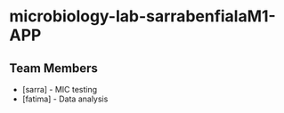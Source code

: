 # microbiology-lab-sarrabenfialaM1-APP
## Team Members
- [sarra] - MIC testing
- [fatima] - Data analysis
